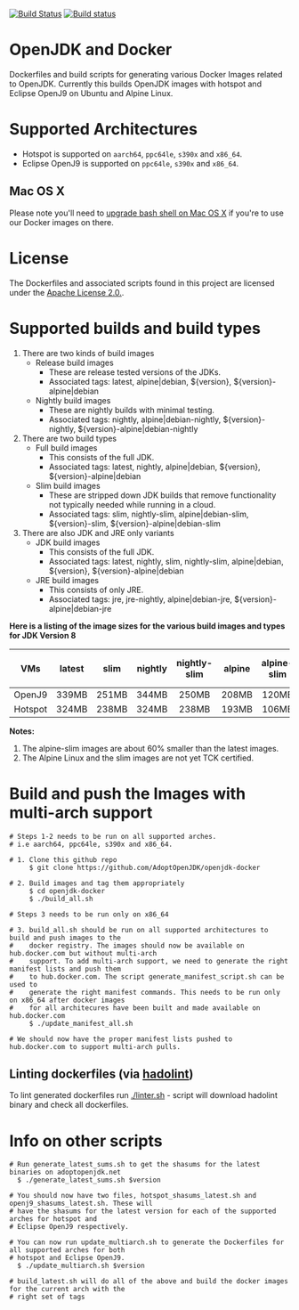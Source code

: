 [![Build Status](https://travis-ci.com/AdoptOpenJDK/openjdk-docker.svg?branch=master)](https://travis-ci.com/AdoptOpenJDK/openjdk-docker) [![Build status](https://ci.appveyor.com/api/projects/status/mlgtt6ndfb38y6ns/branch/master?svg=true)](https://ci.appveyor.com/project/gdams/openjdk-docker-k2x5l/branch/master)

# OpenJDK and Docker
Dockerfiles and build scripts for generating various Docker Images related to OpenJDK. Currently this builds OpenJDK images with hotspot and Eclipse OpenJ9 on Ubuntu and Alpine Linux.

# Supported Architectures
* Hotspot is supported on ```aarch64```, ```ppc64le```, ```s390x``` and ```x86_64```.
* Eclipse OpenJ9 is supported on ```ppc64le```, ```s390x``` and ```x86_64```.

## Mac OS X
Please note you'll need to [upgrade bash shell on Mac OS X](https://itnext.io/upgrading-bash-on-macos-7138bd1066ba) if you're to use our Docker images on there.

# License
The Dockerfiles and associated scripts found in this project are licensed under the [Apache License 2.0.](https://www.apache.org/licenses/LICENSE-2.0.html).

# Supported builds and build types
1. There are two kinds of build images
   * Release build images
     - These are release tested versions of the JDKs.
     - Associated tags: latest, alpine|debian, ${version}, ${version}-alpine|debian
   * Nightly build images
     - These are nightly builds with minimal testing.
     - Associated tags: nightly, alpine|debian-nightly, ${version}-nightly, ${version}-alpine|debian-nightly
2. There are two build types
   * Full build images
     - This consists of the full JDK.
     - Associated tags: latest, nightly, alpine|debian, ${version}, ${version}-alpine|debian
   * Slim build images
     - These are stripped down JDK builds that remove functionality not typically needed while running in a cloud.
     - Associated tags: slim, nightly-slim, alpine|debian-slim, ${version}-slim, ${version}-alpine|debian-slim
3. There are also JDK and JRE only variants
   * JDK build images
     - This consists of the full JDK.
     - Associated tags: latest, nightly, slim, nightly-slim, alpine|debian, ${version}, ${version}-alpine|debian
   * JRE build images
     - This consists of only JRE.
     - Associated tags: jre, jre-nightly, alpine|debian-jre, ${version}-alpine|debian-jre

**Here is a listing of the image sizes for the various build images and types for JDK Version 8**

| VMs  | latest | slim | nightly | nightly-slim | alpine | alpine-slim | alpine-nightly | alpine-nightly-slim |
|:----:|:------:|:----:|:-------:|:------------:|:------:|:-----------:|:--------------:|:-------------------:|
|OpenJ9| 339MB  | 251MB|  344MB  |    250MB     | 208MB  |    120MB    |     213MB      |       118MB         |
|Hotspot| 324MB | 238MB|  324MB  |    238MB     | 193MB  |    106MB    |     193MB      |       106MB         |

**Notes:**
1. The alpine-slim images are about 60% smaller than the latest images.
2. The Alpine Linux and the slim images are not yet TCK certified.

# Build and push the Images with multi-arch support

```
# Steps 1-2 needs to be run on all supported arches.
# i.e aarch64, ppc64le, s390x and x86_64.

# 1. Clone this github repo
     $ git clone https://github.com/AdoptOpenJDK/openjdk-docker

# 2. Build images and tag them appropriately
     $ cd openjdk-docker
     $ ./build_all.sh

# Steps 3 needs to be run only on x86_64

# 3. build_all.sh should be run on all supported architectures to build and push images to the
#    docker registry. The images should now be available on hub.docker.com but without multi-arch
#    support. To add multi-arch support, we need to generate the right manifest lists and push them
#    to hub.docker.com. The script generate_manifest_script.sh can be used to
#    generate the right manifest commands. This needs to be run only on x86_64 after docker images
#    for all architecures have been built and made available on hub.docker.com
     $ ./update_manifest_all.sh

# We should now have the proper manifest lists pushed to hub.docker.com to support multi-arch pulls.
```
## Linting dockerfiles (via [hadolint](https://github.com/hadolint/hadolint))
To lint generated dockerfiles run [./linter.sh](./linter.sh) - script will download hadolint binary and check all dockerfiles.

# Info on other scripts
```
# Run generate_latest_sums.sh to get the shasums for the latest binaries on adoptopenjdk.net
  $ ./generate_latest_sums.sh $version

# You should now have two files, hotspot_shasums_latest.sh and openj9_shasums_latest.sh. These will
# have the shasums for the latest version for each of the supported arches for hotspot and
# Eclipse OpenJ9 respectively.

# You can now run update_multiarch.sh to generate the Dockerfiles for all supported arches for both
# hotspot and Eclipse OpenJ9.
  $ ./update_multiarch.sh $version

# build_latest.sh will do all of the above and build the docker images for the current arch with the
# right set of tags
```
